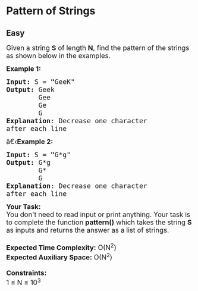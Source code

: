 # Pattern of Strings
## Easy
<div class="problem-statement">
                <p></p><p><span style="font-size:18px">Given a string <strong>S</strong> of length <strong>N</strong>, find the pattern of the strings as shown below in the examples.</span></p>

<p><span style="font-size:18px"><strong>Example 1:</strong></span></p>

<pre><span style="font-size:18px"><strong>Input: </strong>S<strong> </strong>=<strong> "</strong>GeeK"
<strong>Output:</strong> Geek
        Gee
        Ge
        G
<strong>Explanation</strong>: Decrease one character 
after each line</span></pre>

<p><span style="font-size:18px">â€‹<strong>Example 2:</strong></span></p>

<pre><span style="font-size:18px"><strong>Input: </strong>S<strong> </strong>=<strong> "</strong>G*g" 
<strong>Output:</strong> G*g
        G*
        G
<strong>Explanation</strong>: Decrease one character
after each line
</span></pre>

<p><span style="font-size:18px"><strong>Your Task:&nbsp;&nbsp;</strong><br>
You don't need to read input or print anything. Your task is to complete the function <strong>pattern()</strong>&nbsp;which takes the string <strong>S </strong>as inputs and returns the answer as a list of strings.<br>
<br>
<strong>Expected Time Complexity:</strong>&nbsp;O(N<sup>2</sup>)<br>
<strong>Expected Auxiliary Space:</strong>&nbsp;O(N<sup>2</sup>)<br>
<br>
<strong>Constraints:</strong><br>
1 ≤ N&nbsp;≤ 10<sup>3</sup></span></p>
 <p></p>
            </div>